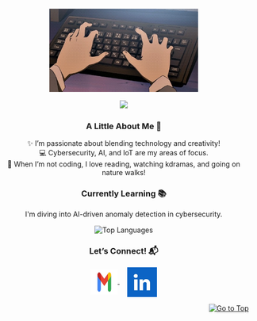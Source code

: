 <p align="center">
    <img alt="Coding GIF" width="300" height="auto" src="80D5AF3F-9DF8-4CB5-88D2-CE60AC800EA9_4_5005_c.jpeg"/>
</p>
<p align="center">
   <img src="https://readme-typing-svg.demolab.com?font=Roboto+Slab&color=%23FFB6C1&size=35&center=true&vCenter=true&width=450&duration=1500&pause=1000&lines=Hi!+I'm+Blen+Begashaw;Software+Engineer+%26+Cybersecurity+Enthusiast" width="auto" height="35"/>
</p>


<h3 align="center">A Little About Me 💖</h3>
<p align="center">
   ✨ I’m passionate about blending technology and creativity! <br>
   💻 Cybersecurity, AI, and IoT are my areas of focus.<br>
   🎨 When I’m not coding, I love reading, watching kdramas, and going on nature walks!
</p>

<h3 align="center">Currently Learning 📚</h3>
<p align="center">
   I'm diving into AI-driven anomaly detection in cybersecurity. 
</p>


<p align="center">
  <img align="center" src="https://github-readme-stats.vercel.app/api/top-langs?username=BlenWBegashaw&hide_border=true&no-bg=true&no-frame=true&layout=compact&theme=radical&langs_count=10" alt="Top Languages"/>
</p>

<h3 align="center">Let’s Connect! 📬</h3>
<p align="center">
  <a href="mailto:blenbegashaw@gmail.com" target="_blank">
    <img align="center" src="15556EFA-A58E-4D11-87B5-C02C49856506_4_5005_c.jpeg" alt="Email" height="50" width="55" />
  </a>
  &nbsp;&nbsp;&nbsp;
  <a href="https://www.linkedin.com/in/BlenBegashaw" target="_blank">
    <img align="center" src="99E7DBBA-6DBD-4F47-AB3C-C19667A8F5CE_4_5005_c.jpeg" alt="LinkedIn" height="60" width="60" />
  </a>
</p>

<p align="right"><a href="#top"><img src="https://img.shields.io/static/v1?label&message=Go+to+Top&color=ff69b4&style=flat&logo" alt="Go to Top" /></a></p>
